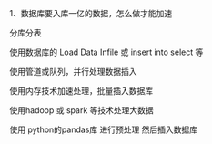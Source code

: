 
1、数据库要入库一亿的数据，怎么做才能加速

分库分表

使用数据库的 Load Data Infile 或 insert into select 等

使用管道或队列，并行处理数据插入

使用内存技术加速处理，批量插入数据库

使用hadoop 或 spark 等技术处理大数据

使用 python的pandas库 进行预处理 然后插入数据库


